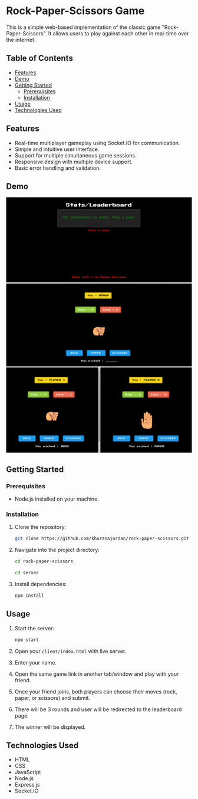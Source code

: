 # Rock-Paper-Scissors Game

This is a simple web-based implementation of the classic game "Rock-Paper-Scissors". It allows users to play against each other in real-time over the internet.

## Table of Contents

- [Features](#features)
- [Demo](#demo)
- [Getting Started](#getting-started)
  - [Prerequisites](#prerequisites)
  - [Installation](#installation)
- [Usage](#usage)
- [Technologies Used](#technologies-used)


## Features

- Real-time multiplayer gameplay using Socket.IO for communication.
- Simple and intuitive user interface.
- Support for multiple simultaneous game sessions.
- Responsive design with multiple device support.
- Basic error handling and validation.

## Demo
![Index Page/Leaderboard](image.png)
![Player 1](image-1.png)
![Player 1 and Player 2](image-2.png)

## Getting Started

### Prerequisites

- Node.js installed on your machine.

### Installation

1. Clone the repository:

    ```bash
    git clone https://github.com/khuranajordan/rock-paper-scissors.git
    ```

2. Navigate into the project directory:

    ```bash
    cd rock-paper-scissors
    ```
    ```bash
    cd server
    ```

3. Install dependencies:

    ```bash
    npm install
    ```

## Usage

1. Start the server:

    ```bash
    npm start
    ```

2. Open your `client/index.html` with live server.

3. Enter your name.

4. Open the same game link in another tab/window and play with your friend.

5. Once your friend joins, both players can choose their moves (rock, paper, or scissors) and submit.

6. There will be 3 rounds and user will be redirected to the leaderboard page.

6. The winner will be displayed.

## Technologies Used

- HTML
- CSS
- JavaScript
- Node.js
- Express.js
- Socket.IO


